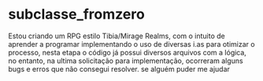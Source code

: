 # subclasse_fromzero
Estou criando um RPG estilo Tibia/Mirage Realms, com o intuito de aprender a programar implementando o uso de diversas i.as para otimizar o processo, nesta etapa o código já possui diversos arquivos com a lógica, no entanto, na ultima solicitação para implementação, ocorreram alguns bugs e erros que não consegui resolver. se alguém puder me ajudar
